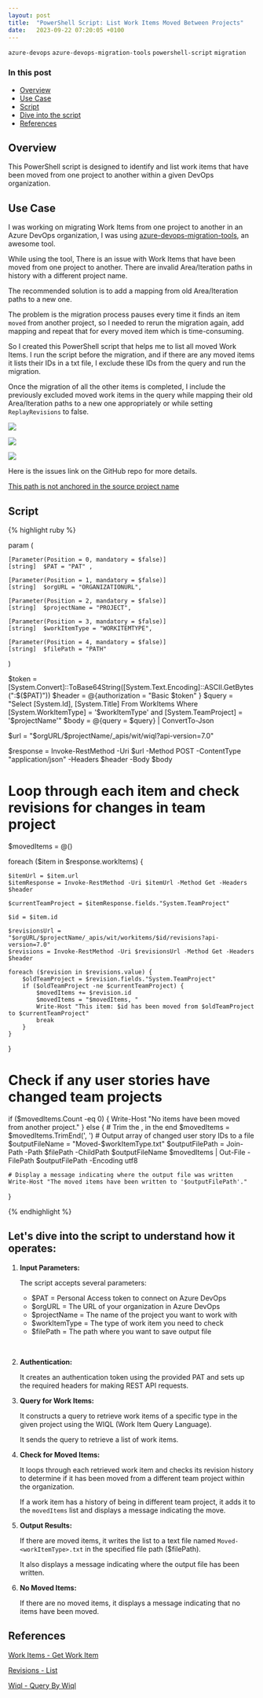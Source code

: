 ```yaml
---
layout: post
title:  "PowerShell Script: List Work Items Moved Between Projects"
date:   2023-09-22 07:20:05 +0100
---
```


`azure-devops` `azure-devops-migration-tools` `powershell-script` `migration`

### In this post

- [Overview](#overview)
- [Use Case](#use-case)
- [Script](#script)
- [Dive into the script](#lets-dive-into-the-script-to-understand-how-it-operates)
- [References](#references)

## Overview

This PowerShell script is designed to identify and list work items that have been moved from one project to another within a given DevOps organization.

## Use Case

I was working on migrating Work Items from one project to another in an Azure DevOps organization, I was using [azure-devops-migration-tools](https://github.com/nkdAgility/azure-devops-migration-tools), an awesome tool.

While using the tool, There is an issue with Work Items that have been moved from one project to another. There are invalid Area/Iteration paths in history with a different project name. 

The recommended solution is to add a mapping from old Area/Iteration paths to a new one.

The problem is the migration process pauses every time it finds an item `moved` from another project, so I needed to rerun the migration again, add mapping and repeat that for every moved item which is time-consuming.

So I created this PowerShell script that helps me to list all moved Work Items. I run the script before the migration, and if there are any moved items it lists their IDs in a txt file, I exclude these IDs from the query and run the migration.

Once the migration of all the other items is completed, I include the previously excluded moved work items in the query while mapping their old Area/Iteration paths to a new one appropriately or while setting `ReplayRevisions` to false.

![](/assets/images/list-moved-work-items/1-exclude-items.png)

![](/assets/images/list-moved-work-items/2-include-items.png)

![](/assets/images/list-moved-work-items/3-include-false-replay-revisions.png)

Here is the issues link on the GitHub repo for more details.

[This path is not anchored in the source project name](https://github.com/nkdAgility/azure-devops-migration-tools/issues?q=This+path+is+not+anchored+in+the+source+project+name)

## Script

{% highlight ruby %}

param (

    [Parameter(Position = 0, mandatory = $false)]
    [string]  $PAT = "PAT" ,

    [Parameter(Position = 1, mandatory = $false)]
    [string]  $orgURL = "ORGANIZATIONURL",

    [Parameter(Position = 2, mandatory = $false)]
    [string]  $projectName = "PROJECT",

    [Parameter(Position = 3, mandatory = $false)]
    [string]  $workItemType = "WORKITEMTYPE",

    [Parameter(Position = 4, mandatory = $false)]
    [string]  $filePath = "PATH"
)

$token = [System.Convert]::ToBase64String([System.Text.Encoding]::ASCII.GetBytes(":$($PAT)"))
$header = @{authorization = "Basic $token" }
$query = "Select [System.Id], [System.Title] From WorkItems Where [System.WorkItemType] = '$workItemType' and [System.TeamProject] = '$projectName'"
$body = @{query = $query} | ConvertTo-Json

$url = "$orgURL/$projectName/_apis/wit/wiql?api-version=7.0"

$response = Invoke-RestMethod -Uri $url -Method POST -ContentType "application/json" -Headers $header -Body $body

# Loop through each item and check revisions for changes in team project

$movedItems = @()

foreach ($item in $response.workItems) {
    
    $itemUrl = $item.url
    $itemResponse = Invoke-RestMethod -Uri $itemUrl -Method Get -Headers $header

    $currentTeamProject = $itemResponse.fields."System.TeamProject"

    $id = $item.id

    $revisionsUrl = "$orgURL/$projectName/_apis/wit/workitems/$id/revisions?api-version=7.0"
    $revisions = Invoke-RestMethod -Uri $revisionsUrl -Method Get -Headers $header

    foreach ($revision in $revisions.value) {
        $oldTeamProject = $revision.fields."System.TeamProject"
        if ($oldTeamProject -ne $currentTeamProject) {
            $movedItems += $revision.id
            $movedItems = "$movedItems, "
            Write-Host "This item: $id has been moved from $oldTeamProject to $currentTeamProject"
            break
        }
    }
}


# Check if any user stories have changed team projects
if ($movedItems.Count -eq 0) {
    Write-Host "No items have been moved from another project."
}
else {
    # Trim the , in the end
    $movedItems = $movedItems.TrimEnd(', ')
    # Output array of changed user story IDs to a file
    $outputFileName = "Moved-$workItemType.txt"
    $outputFilePath = Join-Path -Path $filePath -ChildPath $outputFileName
    $movedItems | Out-File -FilePath $outputFilePath -Encoding utf8

    # Display a message indicating where the output file was written
    Write-Host "The moved items have been written to '$outputFilePath'."
}

{% endhighlight %}

## Let's dive into the script to understand how it operates:

1. **Input Parameters:**

    The script accepts several parameters:
    - $PAT           = Personal Access token to connect on Azure DevOps
    - $orgURL        = The URL of your organization in Azure DevOps
    - $projectName   = The name of the project you want to work with
    - $workItemType  = The type of work item you need to check
    - $filePath      = The path where you want to save output file

<br>

2. **Authentication:**

    It creates an authentication token using the provided PAT and sets up the required headers for making REST API requests.

3. **Query for Work Items:**

    It constructs a query to retrieve work items of a specific type in the given project using the WIQL (Work Item Query Language).

    It sends the query to retrieve a list of work items.

4. **Check for Moved Items:**

    It loops through each retrieved work item and checks its revision history to determine if it has been moved from a different team project within the organization.

    If a work item has a history of being in different team project, it adds it to the `movedItems` list and displays a message indicating the move.

5. **Output Results:**

    If there are moved items, it writes the list to a text file named `Moved-<workItemType>.txt` in the specified file path ($filePath).

    It also displays a message indicating where the output file has been written.

6. **No Moved Items:**

    If there are no moved items, it displays a message indicating that no items have been moved.

## References

[Work Items - Get Work Item](https://learn.microsoft.com/en-us/rest/api/azure/devops/wit/work-items/get-work-item?view=azure-devops-rest-7.1&tabs=HTTP)

[Revisions - List](https://learn.microsoft.com/en-us/rest/api/azure/devops/wit/revisions/list?view=azure-devops-rest-7.0&tabs=HTTP)

[Wiql - Query By Wiql](https://learn.microsoft.com/en-us/rest/api/azure/devops/wit/wiql/query-by-wiql?view=azure-devops-rest-7.0&tabs=HTTP)